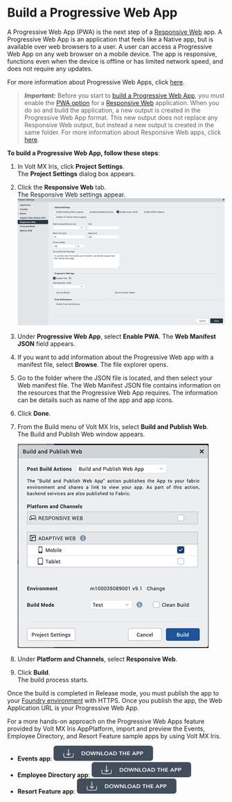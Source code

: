                          


Build a Progressive Web App
===========================

A Progressive Web App (PWA) is the next step of a [Responsive Web](Responsive_Design_8_2.md) app. A Progressive Web App is an application that feels like a Native app, but is available over web browsers to a user. A user can access a Progressive Web App on any web browser on a mobile device. The app is responsive, functions even when the device is offline or has limited network speed, and does not require any updates.

For more information about Progressive Web Apps, click [here](ProgressiveWebApp.md).

> **_Important:_** Before you start to [build a Progressive Web App](#), you must enable the [PWA option](Desktop_Web_Properties.md#ProgressiveWebApp) for a [Responsive Web](Responsive_Design_8_2.md) application. When you do so and build the application, a new output is created in the Progressive Web App format. This new output does not replace any Responsive Web output, but instead a new output is created in the same folder. For more information about Responsive Web apps, click [here](Responsive_Design_8_2.md).

**To build a Progressive Web App, follow these steps**:

1.  In Volt MX Iris, click **Project Settings**.  
    The **Project Settings** dialog box appears.
2.  Click the **Responsive Web** tab.  
    The Responsive Web settings appear.  
    ![](Resources/Images/progressive_webApp_614x376.png)
3.  Under **Progressive Web App**, select **Enable PWA**. The **Web Manifest JSON** field appears.
4.  If you want to add information about the Progressive Web app with a manifest file, select **Browse**. The file explorer opens.  
    
5.  Go to the folder where the JSON file is located, and then select your Web manifest file. The Web Manifest JSON file contains information on the resources that the Progressive Web App requires. The information can be details such as name of the app and app icons. 
6.  Click **Done**.  
    
7.  From the Build menu of Volt MX Iris, select **Build and Publish Web**.  
    The Build and Publish Web window appears.  
      
    ![](Resources/Images/BuildResponsive.png)
8.  Under **Platform and Channels**, select **Responsive Web**.
9.  Click **Build**.  
    The build process starts.

Once the build is completed in Release mode, you must publish the app to your [Foundry environment](PublishVoltMXFoundryServicesApp.md) with HTTPS. Once you publish the app, the Web Application URL is your Progressive Web App.

For a more hands-on approach on the Progressive Web Apps feature provided by Volt MX Iris AppPlatform, import and preview the Events, Employee Directory, and Resort Feature sample apps by using Volt MX Iris.

*   **Events app**: [![](Resources/Images/Download_Button_10_230x35.png)](https://marketplace.hclvoltmx.com/items/events)
*   **Employee Directory app**: [![](Resources/Images/Download_Button_10_230x35.png)](https://marketplace.hclvoltmx.com/items/employee-directory-1)
*   **Resort Feature app**: [![](Resources/Images/Download_Button_10_230x35.png)](https://marketplace.hclvoltmx.com/items/resort-feature-app)
